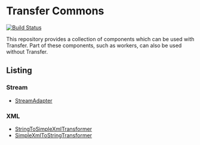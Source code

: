 Transfer Commons
================

[![Build Status](https://travis-ci.org/transfer-framework/commons.svg)](https://travis-ci.org/transfer-framework/commons)

This repository provides a collection of components which can be used with Transfer. Part of these components, such as 
workers, can also be used without Transfer.

Listing
-------

### Stream

* [StreamAdapter](src/Transfer/Commons/Stream#StreamAdapter)

### XML

* [StringToSimpleXmlTransformer](src/Transfer/Commons/Xml#StringToSimpleXmlTransformer)
* [SimpleXmlToStringTransformer](src/Transfer/Commons/Xml#SimpleXmlToStringTransformer)
